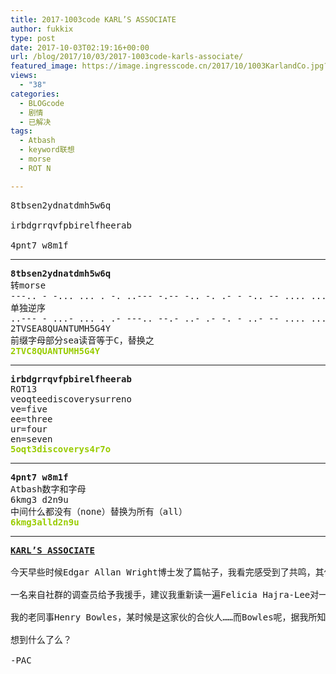 ```yaml
---
title: 2017-1003code KARL’S ASSOCIATE
author: fukkix
type: post
date: 2017-10-03T02:19:16+00:00
url: /blog/2017/10/03/2017-1003code-karls-associate/
featured_image: https://image.ingresscode.cn/2017/10/1003KarlandCo.jpg?x-oss-process=image/resize,m_fill,w_700,h_220
views:
  - "38"
categories:
  - BLOGcode
  - 剧情
  - 已解决
tags:
  - Atbash
  - keyword联想
  - morse
  - ROT N

---
```

<pre>8tbsen2ydnatdmh5w6q

irbdgrrqvfpbirelfheerab

4pnt7 w8m1f
<!--more--></pre>

* * *

<pre><strong>8tbsen2ydnatdmh5w6q
</strong>转morse
---.. - -... ... . -. ..--- -.-- -.. -. .- - -.. -- .... ..... .-- -.... --.- 
单独逆序
..--- - ...- ... . .- ---.. --.- ..- .- -. - ..- -- .... ..... --. ....- -.--
2TVSEA8QUANTUMH5G4Y
前缀字母部分sea读音等于C，替换之<strong>
<span style="color: #99cc00;">2TVC8QUANTUMH5G4Y</span></strong></pre>

* * *

<pre><strong>irbdgrrqvfpbirelfheerab
</strong>ROT13
veoqteediscoverysurreno
ve=five
ee=three
ur=four
en=seven<strong>
<span style="color: #99cc00;">5oqt3discoverys4r7o</span></strong></pre>

* * *

<pre><strong>4pnt7 w8m1f
</strong>Atbash数字和字母
6kmg3 d2n9u
中间什么都没有（none）替换为所有（all）<strong>
<span style="color: #99cc00;">6kmg3alld2n9u</span></strong></pre>

* * *

<pre><strong><a href="http://investigate.ingress.com/2017/10/03/karls/">KARL’S ASSOCIATE
</a>
</strong>今天早些时候Edgar Allan Wright博士发了篇帖子，我看完感受到了共鸣，其他一些人明显也这么觉得……

一名来自社群的调查员给予我援手，建议我重新读一遍Felicia Hajra-Lee对一个叫Karl的人是如何描述的（记载于她的小说《The Niantic Project: Ingress》）——特别是在萨格勒布(Zagreb)的一家餐馆附近发生的事。

我的老同事Henry Bowles，某时候是这家伙的合伙人……而Bowles呢，据我所知，是极少那部分可以解决复杂技术问题的厉害之人，比如关闭大型监控网络几个小时……

想到什么了么？

-PAC</pre>
